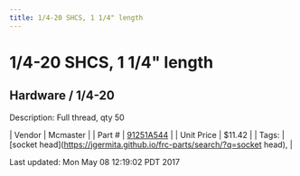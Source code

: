 ```yaml
---
title: 1/4-20 SHCS, 1 1/4" length
---
```


# 1/4-20 SHCS, 1 1/4" length
## Hardware / 1/4-20
Description: 	Full thread, qty 50 

| Vendor | Mcmaster | 
| Part # | [91251A544](https://www.mcmaster.com/#91251A544) | 
| Unit Price | $11.42 | 
| Tags: | [socket head](https://jgermita.github.io/frc-parts/search/?q=socket head),  | 

Last updated: Mon May 08 12:19:02 PDT 2017
